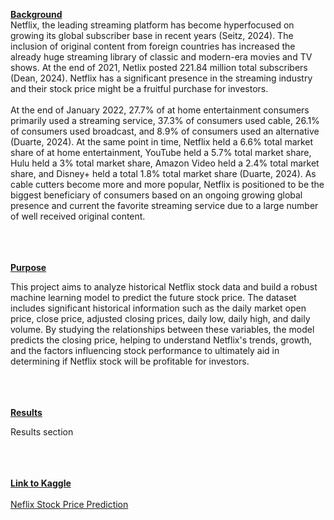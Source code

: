 <ins>**Background**</ins>
<br/>
Netflix, the leading streaming platform has become hyperfocused on growing its global subscriber base in recent years (Seitz, 2024). The inclusion of original content from foreign countries has increased the already huge streaming library of classic and modern-era movies and TV shows. At the end of 2021, Netlix posted 221.84 million total subscribers (Dean, 2024). Netflix has a significant presence in the streaming industry and their stock price might be a fruitful purchase for investors. <br/><br/>
	At the end of January 2022, 27.7% of at home entertainment consumers primarily used a streaming service, 37.3% of consumers used cable, 26.1% of consumers used broadcast, and 8.9% of consumers used an alternative (Duarte, 2024). At the same point in time, Netflix held a 6.6% total market share of at home entertainment, YouTube held a 5.7% total market share, Hulu held a 3% total market share, Amazon Video held a 2.4% total market share, and Disney+ held a total 1.8% total market share (Duarte, 2024). As cable cutters become more and more popular, Netflix is positioned to be the biggest beneficiary of consumers based on an ongoing growing global presence and current the favorite streaming service due to a large number of well received original content. <br/><br/>


<br/><br/>
<ins>**Purpose**</ins>

This project aims to analyze historical Netflix stock data and build a robust machine learning model to predict the future stock price. The dataset includes significant historical information such as the daily market open price, close price, adjusted closing prices, daily low, daily high, and daily volume. By studying the relationships between these variables, the model predicts the closing price, helping to understand Netflix's trends, growth, and the factors influencing stock performance to ultimately aid in determining if Netflix stock will be profitable for investors. <br/><br/>

<br/><br/>
<ins>**Results**</ins>

Results section
<br/>
<br/>




<br/><br/>
<ins>**Link to Kaggle**</ins>
<br/><br/>
[Neflix Stock Price Prediction](https://www.kaggle.com/datasets/jainilcoder/netflix-stock-price-prediction)
